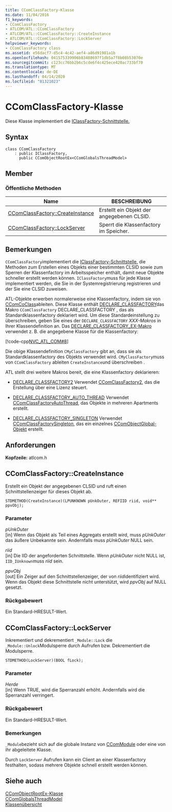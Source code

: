 ```yaml
---
title: CComClassFactory-Klasse
ms.date: 11/04/2016
f1_keywords:
- CComClassFactory
- ATLCOM/ATL::CComClassFactory
- ATLCOM/ATL::CComClassFactory::CreateInstance
- ATLCOM/ATL::CComClassFactory::LockServer
helpviewer_keywords:
- CComClassFactory class
ms.assetid: e56dacf7-d5c4-4c42-aef4-a86d91981a1b
ms.openlocfilehash: 041575339906b83488697f1db5a7f8b08b53070e
ms.sourcegitcommit: c123cc76bb2b6c5cde6f4c425ece420ac733bf70
ms.translationtype: MT
ms.contentlocale: de-DE
ms.lasthandoff: 04/14/2020
ms.locfileid: "81321023"
---
```

# <a name="ccomclassfactory-class"></a>CComClassFactory-Klasse

Diese Klasse implementiert die [IClassFactory-Schnittstelle.](/windows/win32/api/unknwnbase/nn-unknwnbase-iclassfactory)

## <a name="syntax"></a>Syntax

```
class CComClassFactory
    : public IClassFactory,
      public CComObjectRootEx<CComGlobalsThreadModel>
```

## <a name="members"></a>Member

### <a name="public-methods"></a>Öffentliche Methoden

|Name|BESCHREIBUNG|
|----------|-----------------|
|[CComClassFactory::CreateInstance](#createinstance)|Erstellt ein Objekt der angegebenen CLSID.|
|[CComClassFactory::LockServer](#lockserver)|Sperrt die Klassenfactory im Speicher.|

## <a name="remarks"></a>Bemerkungen

`CComClassFactory`implementiert die [IClassFactory-Schnittstelle,](/windows/win32/api/unknwnbase/nn-unknwnbase-iclassfactory) die Methoden zum Erstellen eines Objekts einer bestimmten CLSID sowie zum Sperren der Klassenfactory im Arbeitsspeicher enthält, damit neue Objekte schneller erstellt werden können. `IClassFactory`muss für jede Klasse implementiert werden, die Sie in der Systemregistrierung registrieren und der Sie eine CLSID zuweisen.

ATL-Objekte erwerben normalerweise eine Klassenfactory, indem sie von [CComCoClass](../../atl/reference/ccomcoclass-class.md)ableiten. Diese Klasse enthält [DECLARE_CLASSFACTORY](aggregation-and-class-factory-macros.md#declare_classfactory)das Makro `CComClassFactory` DECLARE_CLASSFACTORY , das als Standardklassenfactory deklariert wird. Um diese Standardeinstellung zu überschreiben, geben Sie eines der `DECLARE_CLASSFACTORY` *XXX-Makros* in Ihrer Klassendefinition an. Das [DECLARE_CLASSFACTORY_EX-Makro](aggregation-and-class-factory-macros.md#declare_classfactory_ex) verwendet z. B. die angegebene Klasse für die Klassenfactory:

[!code-cpp[NVC_ATL_COM#8](../../atl/codesnippet/cpp/ccomclassfactory-class_1.h)]

Die obige Klassendefinition `CMyClassFactory` gibt an, dass sie als Standardklassenfactory des Objekts verwendet wird. `CMyClassFactory`muss von `CComClassFactory` ableiten `CreateInstance`und überschreiben .

ATL stellt drei weitere Makros bereit, die eine Klassenfactory deklarieren:

- [DECLARE_CLASSFACTORY2](aggregation-and-class-factory-macros.md#declare_classfactory2) Verwendet [CComClassFactory2](../../atl/reference/ccomclassfactory2-class.md), das die Erstellung über eine Lizenz steuert.

- [DECLARE_CLASSFACTORY_AUTO_THREAD](aggregation-and-class-factory-macros.md#declare_classfactory_auto_thread) Verwendet [CComClassFactoryAutoThread](../../atl/reference/ccomclassfactoryautothread-class.md), das Objekte in mehreren Apartments erstellt.

- [DECLARE_CLASSFACTORY_SINGLETON](aggregation-and-class-factory-macros.md#declare_classfactory_singleton) Verwendet [CComClassFactorySingleton](../../atl/reference/ccomclassfactorysingleton-class.md), das ein einzelnes [CComObjectGlobal-Objekt](../../atl/reference/ccomobjectglobal-class.md) erstellt.

## <a name="requirements"></a>Anforderungen

**Kopfzeile:** atlcom.h

## <a name="ccomclassfactorycreateinstance"></a><a name="createinstance"></a>CComClassFactory::CreateInstance

Erstellt ein Objekt der angegebenen CLSID und ruft einen Schnittstellenzeiger für dieses Objekt ab.

```
STDMETHOD(CreateInstance)(LPUNKNOWN pUnkOuter, REFIID riid, void** ppvObj);
```

### <a name="parameters"></a>Parameter

*pUnkOuter*<br/>
[in] Wenn das Objekt als Teil eines Aggregats erstellt wird, muss *pUnkOuter* das äußere Unbekannte sein. Andernfalls muss *pUnkOuter* NULL sein.

*riid*<br/>
[in] Die IID der angeforderten Schnittstelle. Wenn *pUnkOuter* nicht NULL ist, `IID_IUnknown`muss *riid* sein.

*ppvObj*<br/>
[out] Ein Zeiger auf den Schnittstellenzeiger, der von *riid*identifiziert wird. Wenn das Objekt diese Schnittstelle nicht unterstützt, wird *ppvObj* auf NULL gesetzt.

### <a name="return-value"></a>Rückgabewert

Ein Standard-HRESULT-Wert.

## <a name="ccomclassfactorylockserver"></a><a name="lockserver"></a>CComClassFactory::LockServer

Inkrementiert und dekrementiert `_Module::Lock` die `_Module::Unlock`Modulsperre durch Aufrufen bzw. Dekrementiert die Modulsperre.

```
STDMETHOD(LockServer)(BOOL fLock);
```

### <a name="parameters"></a>Parameter

*Herde*<br/>
[in] Wenn TRUE, wird die Sperranzahl erhöht. Andernfalls wird die Sperranzahl verringert.

### <a name="return-value"></a>Rückgabewert

Ein Standard-HRESULT-Wert.

### <a name="remarks"></a>Bemerkungen

`_Module`bezieht sich auf die globale Instanz von [CComModule](../../atl/reference/ccommodule-class.md) oder eine von ihr abgeleitete Klasse.

Durch `LockServer` Aufrufen kann ein Client an einer Klassenfactory festhalten, sodass mehrere Objekte schnell erstellt werden können.

## <a name="see-also"></a>Siehe auch

[CComObjectRootEx-Klasse](../../atl/reference/ccomobjectrootex-class.md)<br/>
[CComGlobalsThreadModel](atl-typedefs.md#ccomglobalsthreadmodel)<br/>
[Klassenübersicht](../../atl/atl-class-overview.md)
